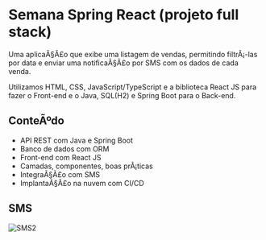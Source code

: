 # Semana Spring React (projeto full stack)

Uma aplicaÃ§Ã£o que exibe uma listagem de vendas, permitindo filtrÃ¡-las por data e enviar uma notificaÃ§Ã£o por SMS com os dados de cada venda.

Utilizamos HTML, CSS, JavaScript/TypeScript e a biblioteca React  JS para fazer o Front-end e o Java, SQL(H2) e Spring Boot para o Back-end.



## ConteÃºdo

- API REST com Java e Spring Boot
- Banco de dados com ORM
- Front-end com React JS
- Camadas, componentes, boas prÃ¡ticas
- IntegraÃ§Ã£o com SMS
- ImplantaÃ§Ã£o na nuvem com CI/CD


## SMS

![SMS2](https://user-images.githubusercontent.com/55770645/179753179-1b0745c7-baf0-45df-a9ae-074ff62c269d.jpeg)
